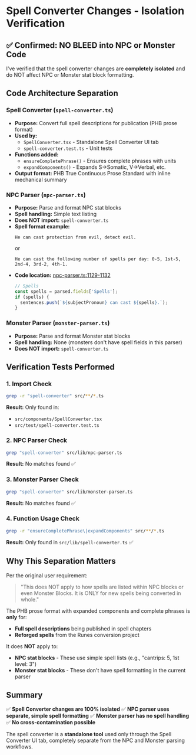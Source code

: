 # Spell Converter Changes - Isolation Verification

## ✅ Confirmed: NO BLEED into NPC or Monster Code

I've verified that the spell converter changes are **completely isolated** and do NOT affect NPC or Monster stat block formatting.

## Code Architecture Separation

### Spell Converter (`spell-converter.ts`)
- **Purpose:** Convert full spell descriptions for publication (PHB prose format)
- **Used by:**
  - `SpellConverter.tsx` - Standalone Spell Converter UI tab
  - `spell-converter.test.ts` - Unit tests
- **Functions added:**
  - `ensureCompletePhrase()` - Ensures complete phrases with units
  - `expandComponents()` - Expands S→Somatic, V→Verbal, etc.
- **Output format:** PHB True Continuous Prose Standard with inline mechanical summary

### NPC Parser (`npc-parser.ts`)
- **Purpose:** Parse and format NPC stat blocks
- **Spell handling:** Simple text listing
- **Does NOT import:** `spell-converter.ts`
- **Spell format example:**
  ```
  He can cast protection from evil, detect evil.
  ```
  or
  ```
  He can cast the following number of spells per day: 0-5, 1st-5, 2nd-4, 3rd-2, 4th-1.
  ```
- **Code location:** [npc-parser.ts:1129-1132](../src/lib/npc-parser.ts#L1129-L1132)
  ```typescript
  // Spells
  const spells = parsed.fields['Spells'];
  if (spells) {
    sentences.push(`${subjectPronoun} can cast ${spells}.`);
  }
  ```

### Monster Parser (`monster-parser.ts`)
- **Purpose:** Parse and format Monster stat blocks
- **Spell handling:** None (monsters don't have spell fields in this parser)
- **Does NOT import:** `spell-converter.ts`

## Verification Tests Performed

### 1. Import Check
```bash
grep -r "spell-converter" src/**/*.ts
```
**Result:** Only found in:
- `src/components/SpellConverter.tsx`
- `src/test/spell-converter.test.ts`

### 2. NPC Parser Check
```bash
grep "spell-converter" src/lib/npc-parser.ts
```
**Result:** No matches found ✅

### 3. Monster Parser Check
```bash
grep "spell-converter" src/lib/monster-parser.ts
```
**Result:** No matches found ✅

### 4. Function Usage Check
```bash
grep -r "ensureCompletePhrase\|expandComponents" src/**/*.ts
```
**Result:** Only found in `src/lib/spell-converter.ts` ✅

## Why This Separation Matters

Per the original user requirement:

> "This does NOT apply to how spells are listed within NPC blocks or even Monster Blocks. It is ONLY for new spells being converted in whole."

The PHB prose format with expanded components and complete phrases is **only** for:
- **Full spell descriptions** being published in spell chapters
- **Reforged spells** from the Runes conversion project

It does **NOT** apply to:
- **NPC stat blocks** - These use simple spell lists (e.g., "cantrips: 5, 1st level: 3")
- **Monster stat blocks** - These don't have spell formatting in the current parser

## Summary

✅ **Spell Converter changes are 100% isolated**
✅ **NPC parser uses separate, simple spell formatting**
✅ **Monster parser has no spell handling**
✅ **No cross-contamination possible**

The spell converter is a **standalone tool** used only through the Spell Converter UI tab, completely separate from the NPC and Monster parsing workflows.
